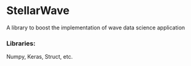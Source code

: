 # StellarWave
A library to boost the implementation of wave data science application
### Libraries:
Numpy, Keras, Struct, etc.
